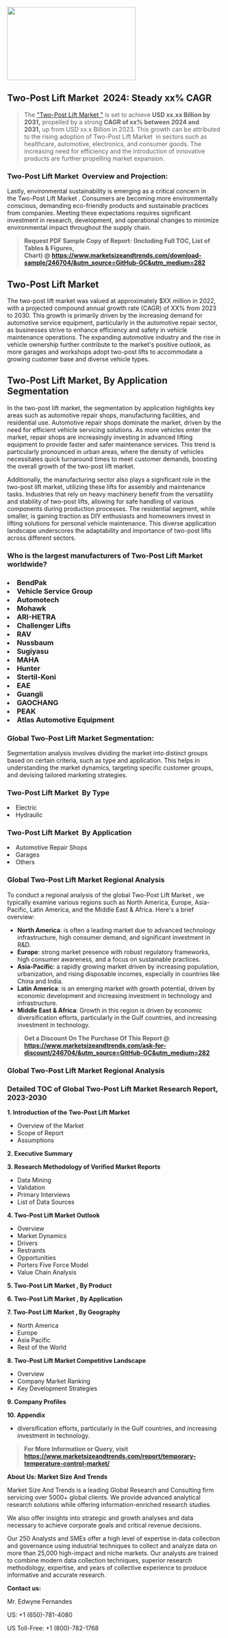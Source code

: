 <p><img class="alignnone size-medium wp-image-20088" src="https://ffe5etoiles.com/wp-content/uploads/2024/12/MST1-300x171.png" alt="" width="300" height="171" /></p><h2 id="ember46" class="ember-view reader-text-block__heading-2">Two-Post Lift Market &nbsp;2024: Steady&nbsp;xx% CAGR</h2><blockquote id="ember47" class="ember-view reader-text-block__blockquote">The&nbsp;<a class="app-aware-link " href="https://www.marketsizeandtrends.com/download-sample/246704/&utm_source=GitHub-GC&utm_medium=282" target="_blank" data-test-app-aware-link="">"Two-Post Lift Market "</a>&nbsp;is set to achieve&nbsp;<strong>USD&nbsp;xx.xx&nbsp;Billion by 2031,</strong>&nbsp;propelled by a strong&nbsp;<strong>CAGR of&nbsp;xx% between 2024 and 2031,</strong>&nbsp;up from USD xx.x Billion in 2023. This growth can be attributed to the rising adoption of&nbsp;Two-Post Lift Market &nbsp;in sectors such as healthcare, automotive, electronics, and consumer goods. The increasing need for efficiency and the introduction of innovative products are further propelling market expansion.</blockquote><h3 id="ember48" class="ember-view reader-text-block__heading-3">Two-Post Lift Market &nbsp;Overview and Projection:</h3><p id="ember49" class="ember-view reader-text-block__paragraph">Lastly, environmental sustainability is emerging as a critical concern in the&nbsp;Two-Post Lift Market . Consumers are becoming more environmentally conscious, demanding eco-friendly products and sustainable practices from companies. Meeting these expectations requires significant investment in research, development, and operational changes to minimize environmental impact throughout the supply chain.</p><blockquote id="ember50" class="ember-view reader-text-block__blockquote"><strong>Request PDF Sample Copy of Report: (Including Full TOC, List of Tables &amp; Figures, Chart)&nbsp;@&nbsp;<strong><a href="https://www.marketsizeandtrends.com/download-sample/246704/&utm_source=GitHub-GC&utm_medium=282" target="_blank">https://www.marketsizeandtrends.com/download-sample/246704/&utm_source=GitHub-GC&utm_medium=282</a></strong></strong></blockquote><h3 class=""> <h2>Two-Post Lift Market</h2><p>The two-post lift market was valued at approximately $XX million in 2022, with a projected compound annual growth rate (CAGR) of XX% from 2023 to 2030. This growth is primarily driven by the increasing demand for automotive service equipment, particularly in the automotive repair sector, as businesses strive to enhance efficiency and safety in vehicle maintenance operations. The expanding automotive industry and the rise in vehicle ownership further contribute to the market's positive outlook, as more garages and workshops adopt two-post lifts to accommodate a growing customer base and diverse vehicle types.</p><h2>Two-Post Lift Market, By Application Segmentation</h2><p>In the two-post lift market, the segmentation by application highlights key areas such as automotive repair shops, manufacturing facilities, and residential use. Automotive repair shops dominate the market, driven by the need for efficient vehicle servicing solutions. As more vehicles enter the market, repair shops are increasingly investing in advanced lifting equipment to provide faster and safer maintenance services. This trend is particularly pronounced in urban areas, where the density of vehicles necessitates quick turnaround times to meet customer demands, boosting the overall growth of the two-post lift market.</p><p>Additionally, the manufacturing sector also plays a significant role in the two-post lift market, utilizing these lifts for assembly and maintenance tasks. Industries that rely on heavy machinery benefit from the versatility and stability of two-post lifts, allowing for safe handling of various components during production processes. The residential segment, while smaller, is gaining traction as DIY enthusiasts and homeowners invest in lifting solutions for personal vehicle maintenance. This diverse application landscape underscores the adaptability and importance of two-post lifts across different sectors.</p></h3><h3 id="" class="">Who is the largest manufacturers of&nbsp;Two-Post Lift Market worldwide?</h3><h3 class=""></Li><Li>BendPak</Li><Li> Vehicle Service Group</Li><Li> Automotech</Li><Li> Mohawk</Li><Li> ARI-HETRA</Li><Li> Challenger Lifts</Li><Li> RAV</Li><Li> Nussbaum</Li><Li> Sugiyasu</Li><Li> MAHA</Li><Li> Hunter</Li><Li> Stertil-Koni</Li><Li> EAE</Li><Li> Guangli</Li><Li> GAOCHANG</Li><Li> PEAK</Li><Li> Atlas Automotive Equipment</h3><h3 id="ember53" class="ember-view reader-text-block__heading-3">Global&nbsp;Two-Post Lift Market Segmentation:</h3><p id="ember54" class="ember-view reader-text-block__paragraph">Segmentation analysis involves dividing the market into distinct groups based on certain criteria, such as type and application. This helps in understanding the market dynamics, targeting specific customer groups, and devising tailored marketing strategies.</p><h3 id="" class="">Two-Post Lift Market &nbsp;By Type</h3><p></Li><Li>Electric</Li><Li> Hydraulic</p><h3 id="" class="">Two-Post Lift Market &nbsp;By Application</h3><p class=""></Li><Li>Automotive Repair Shops</Li><Li> Garages</Li><Li> Others</p><h3 id="ember62" class="ember-view reader-text-block__heading-3">Global Two-Post Lift Market Regional Analysis</h3><p id="ember63" class="ember-view reader-text-block__paragraph">To conduct a regional analysis of the global Two-Post Lift Market , we typically examine various regions such as North America, Europe, Asia-Pacific, Latin America, and the Middle East &amp; Africa. Here's a brief overview:</p><ul><li><strong>North America</strong>: is often a leading market due to advanced technology infrastructure, high consumer demand, and significant investment in R&amp;D.</li><li><strong>Europe</strong>: strong market presence with robust regulatory frameworks, high consumer awareness, and a focus on sustainable practices.</li><li><strong>Asia-Pacific</strong>: a rapidly growing market driven by increasing population, urbanization, and rising disposable incomes, especially in countries like China and India.</li><li><strong>Latin America</strong>: is an emerging market with growth potential, driven by economic development and increasing investment in technology and infrastructure.</li><li><strong>Middle East &amp; Africa</strong>: Growth in this region is driven by economic diversification efforts, particularly in the Gulf countries, and increasing investment in technology.</li></ul><blockquote id="ember61" class="ember-view reader-text-block__blockquote"><strong>Get a Discount On The Purchase Of This Report @ <strong><a href="https://html-cleaner.com/" target="">https://www.marketsizeandtrends.com/ask-for-discount/246704/&utm_source=GitHub-GC&utm_medium=282</a></strong></strong></blockquote><h3 id="ember62" class="ember-view reader-text-block__heading-3">Global Two-Post Lift Market Regional Analysis</h3><h3 id="" class="">Detailed TOC of Global Two-Post Lift Market Research Report, 2023-2030</h3><p id="" class=""><strong>1. Introduction of the Two-Post Lift Market </strong></p><ul><li>Overview of the Market</li><li>Scope of Report</li><li>Assumptions</li></ul><p id="" class=""><strong>2. Executive Summary</strong></p><p id="" class=""><strong>3. Research Methodology of Verified Market Reports</strong></p><ul><li>Data Mining</li><li>Validation</li><li>Primary Interviews</li><li>List of Data Sources</li></ul><p id="" class=""><strong>4. Two-Post Lift Market Outlook</strong></p><ul><li>Overview</li><li>Market Dynamics</li><li>Drivers</li><li>Restraints</li><li>Opportunities</li><li>Porters Five Force Model</li><li>Value Chain Analysis</li></ul><p id="" class=""><strong>5. Two-Post Lift Market , By Product</strong></p><p id="" class=""><strong>6. Two-Post Lift Market , By Application</strong></p><p id="" class=""><strong>7. Two-Post Lift Market , By Geography</strong></p><ul><li>North America</li><li>Europe</li><li>Asia Pacific</li><li>Rest of the World</li></ul><p id="" class=""><strong>8. Two-Post Lift Market Competitive Landscape</strong></p><ul><li>Overview</li><li>Company Market Ranking</li><li>Key Development Strategies</li></ul><p id="" class=""><strong>9. Company Profiles</strong></p><p id="" class=""><strong>10. Appendix</strong></p><ul><li>diversification efforts, particularly in the Gulf countries, and increasing investment in technology.</li></ul><blockquote id="ember65" class="ember-view reader-text-block__blockquote"><strong>For More Information or Query, visit <strong><strong><a href="https://html-cleaner.com/" target="">https://www.marketsizeandtrends.com/report/temporary-temperature-control-market/</a></strong></strong></strong></blockquote><p id="" class=""><strong>About Us: Market Size And Trends</strong></p><p id="" class="">Market Size And Trends is a leading Global Research and Consulting firm servicing over 5000+ global clients. We provide advanced analytical research solutions while offering information-enriched research studies.</p><p id="" class="">We also offer insights into strategic and growth analyses and data necessary to achieve corporate goals and critical revenue decisions.</p><p id="" class="">Our 250 Analysts and SMEs offer a high level of expertise in data collection and governance using industrial techniques to collect and analyze data on more than 25,000 high-impact and niche markets. Our analysts are trained to combine modern data collection techniques, superior research methodology, expertise, and years of collective experience to produce informative and accurate research.</p><p id="" class=""><strong>Contact us:</strong></p><p id="" class="">Mr. Edwyne Fernandes</p><p id="" class="">US: +1 (650)-781-4080</p><p id="" class="">US Toll-Free: +1 (800)-782-1768</p>
